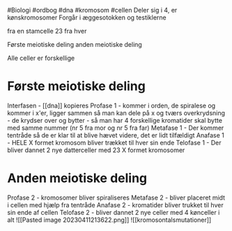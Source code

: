 #Biologi #ordbog #dna #kromosom #cellen 
Deler sig i 4, er kønskromosomer
Forgår i æggesotokken og testiklerne

fra en stamcelle 23 fra hver

Første meiotiske deling anden meiotiske deling

Alle celler er forskellige

# Første meiotiske deling
Interfasen - [[dna]] kopieres 
Profase 1 - kommer i orden, de spiralese og kommer i x'er, ligger sammen så man kan dele på x og tværs
	overkrydsning -  de krydser over og bytter - så man har 4 forskellige kromatider skal bytte med samme nummer (nr 5 fra mor og nr 5 fra far)
Metafase 1 - Der kommer tentråde så de er klar til at blive hævet videre, det er lidt tilfældigt 
Anafase 1  - HELE X formet kromosom bliver trækket til hver sin ende
Telofase 1 - Der bliver dannet 2 nye datterceller med 23 X formet kromosomer

# Anden meiotiske deling
Profase 2 - kromosomer bliver spiraliseres
Metafase 2 - bliver placeret midt i cellen med hjælp fra tentråde
Anafase 2 - kromatider bliver trukket til hver sin ende af cellen
Telofase 2 - bliver dannet 2 nye celler med 4 kønceller i alt
![[Pasted image 20230411213622.png]]
![[kromosontalsmutationer]]